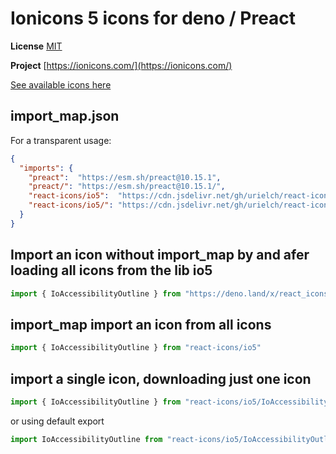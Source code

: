 # Ionicons 5 icons for deno / Preact

**License** [MIT](https://github.com/ionic-team/ionicons/blob/master/LICENSE)

**Project** [https://ionicons.com/](https://ionicons.com/)

[See available icons here](https://react-icons.github.io/react-icons/icons?name=io5)

## import_map.json

For a transparent usage:

```json
{
  "imports": {
    "preact":  "https://esm.sh/preact@10.15.1",
    "preact/": "https://esm.sh/preact@10.15.1/",
    "react-icons/io5":  "https://cdn.jsdelivr.net/gh/urielch/react-icons-io5@1.0.7/mod.ts",
    "react-icons/io5/": "https://cdn.jsdelivr.net/gh/urielch/react-icons-io5@1.0.7/ico/",
  }
}
```

## Import an icon without import_map by and afer loading all icons from the lib io5

```ts
import { IoAccessibilityOutline } from "https://deno.land/x/react_icons_io5@1.0.7/mod.ts"
```

## import_map import an icon from all icons

```ts
import { IoAccessibilityOutline } from "react-icons/io5"
```

## import a single icon, downloading just one icon

```ts
import { IoAccessibilityOutline } from "react-icons/io5/IoAccessibilityOutline.ts"
```

or using default export

```ts
import IoAccessibilityOutline from "react-icons/io5/IoAccessibilityOutline.ts"
```

